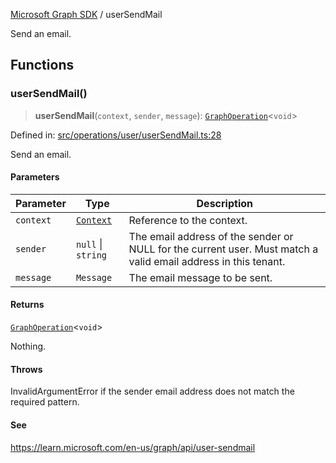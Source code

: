 [Microsoft Graph SDK](README.md) / userSendMail

Send an email.

## Functions

### userSendMail()

> **userSendMail**(`context`, `sender`, `message`): [`GraphOperation`](GraphOperation.md#graphoperation)\<`void`\>

Defined in: [src/operations/user/userSendMail.ts:28](https://github.com/Future-Secure-AI/microsoft-graph/blob/main/src/operations/user/userSendMail.ts#L28)

Send an email.

#### Parameters

| Parameter | Type | Description |
| ------ | ------ | ------ |
| `context` | [`Context`](Context-1.md#context) | Reference to the context. |
| `sender` | `null` \| `string` | The email address of the sender or NULL for the current user. Must match a valid email address in this tenant. |
| `message` | `Message` | The email message to be sent. |

#### Returns

[`GraphOperation`](GraphOperation.md#graphoperation)\<`void`\>

Nothing.

#### Throws

InvalidArgumentError if the sender email address does not match the required pattern.

#### See

https://learn.microsoft.com/en-us/graph/api/user-sendmail
